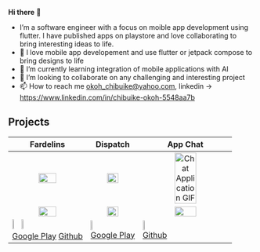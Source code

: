 <b>Hi there</b> 👋 
- I’m a software engineer with a focus on moible app development using flutter. I have published apps on playstore and love collaborating to bring interesting ideas to life.
- 👀 I love mobile app developement and use flutter or jetpack compose to bring designs to life 
- 🌱 I’m currently learning integration of mobile applications with AI
- 💞️ I’m looking to collaborate on any challenging and interesting project
- 📫 How to reach me okoh_chibuike@yahoo.com, linkedin -> https://www.linkedin.com/in/chibuike-okoh-5548aa7b

<!---
chibikes/chibikes is a ✨ special ✨ repository because its `README.md` (this file) appears on your GitHub profile.
You can click the Preview link to take a look at your changes.
--->

<h2>Projects</h2>

| Fardelins | Dispatch | App Chat |
|---------------|----------|----------------|
|<div align="center"><img src="https://github.com/user-attachments/assets/2d490c2d-5ce4-419a-9777-c16a6f09b06e.gif" width="50%" height="50%"/></div>|<div align="center"><img src="https://github.com/chibikes/chibikes/assets/53054854/f3279a56-d833-4336-baae-861c722ae3f4" width="50%" height="50%"/></div>|<div align="center"><img src="https://github.com/chibikes/app_chat/assets/53054854/ad98a6dc-b73c-4acd-a230-7acf9a6ac865" alt="Chat Application GIF" width="50%" height="50%"></div>|
|<div align="center"><img src="https://github.com/chibikes/navigation_app/assets/53054854/0f0b1df7-b324-446c-b4a7-08e78580ebcf.gif" width="50%" height="50%"/></div>|<div align="center"><img src="https://github.com/chibikes/chibikes/assets/53054854/f3279a56-d833-4336-baae-861c722ae3f4" width="50%" height="50%"/></div>|<div align="center"><img src="https://user-images.githubusercontent.com/53054854/192138552-6c7fc4f3-5054-4179-acaa-98026c8859ca.gif" width="50%" height="50%"/></div>|
|<div><img src="https://github.com/chibikes/chibikes/assets/53054854/835d20c6-1ccf-4170-8b40-2557adea8de9.png" width="10%" height="10%"/> <img src="https://github.com/chibikes/chibikes/assets/53054854/9edfd105-d376-48f3-be21-75d5f8f56a86" width="10%" height="10%"/></div> <div><a href="https://play.google.com/store/apps/details?id=com.trivia.expert">Google Play</a> <a href="https://github.com/chibikes/trivia_expert_app">Github</a>|<div><img src="https://github.com/chibikes/chibikes/assets/53054854/835d20c6-1ccf-4170-8b40-2557adea8de9.png" width="10%" height="10%"/></div> <a href="https://play.google.com/store/apps/details?id=com.fardelins.app">Google Play</a>|<div><img src="https://github.com/chibikes/chibikes/assets/53054854/9edfd105-d376-48f3-be21-75d5f8f56a86" width="10%" height="10%"/></div> <a href="https://github.com/chibikes/flutter_bitcoin_tracker">Github</a>|

